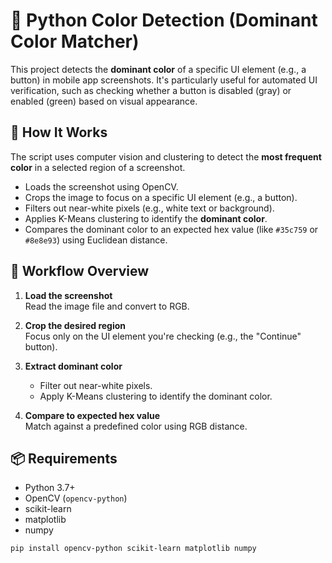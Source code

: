 # 🎨 Python Color Detection (Dominant Color Matcher)

This project detects the **dominant color** of a specific UI element (e.g., a button) in mobile app screenshots. It's particularly useful for automated UI verification, such as checking whether a button is disabled (gray) or enabled (green) based on visual appearance.

## 🧠 How It Works

The script uses computer vision and clustering to detect the **most frequent color** in a selected region of a screenshot.

- Loads the screenshot using OpenCV.
- Crops the image to focus on a specific UI element (e.g., a button).
- Filters out near-white pixels (e.g., white text or background).
- Applies K-Means clustering to identify the **dominant color**.
- Compares the dominant color to an expected hex value (like `#35c759` or `#8e8e93`) using Euclidean distance.

## 🧭 Workflow Overview

1. **Load the screenshot**  
   Read the image file and convert to RGB.

2. **Crop the desired region**  
   Focus only on the UI element you're checking (e.g., the "Continue" button).

3. **Extract dominant color**  
   - Filter out near-white pixels.
   - Apply K-Means clustering to identify the dominant color.

4. **Compare to expected hex value**  
   Match against a predefined color using RGB distance.

## 📦 Requirements

- Python 3.7+
- OpenCV (`opencv-python`)
- scikit-learn
- matplotlib
- numpy

```bash
pip install opencv-python scikit-learn matplotlib numpy
